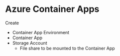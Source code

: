# Azure Container Apps

Create

- Container App Environment
- Container App
- Storage Account
  - File share to be mounted to the Container App